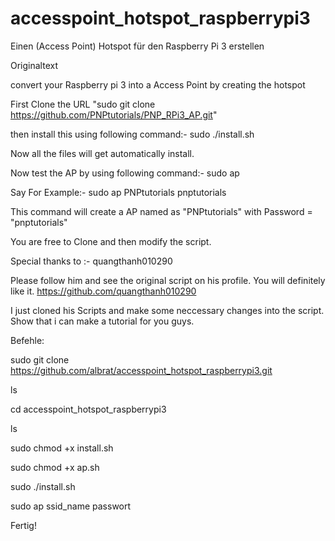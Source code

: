 # accesspoint_hotspot_raspberrypi3
Einen (Access Point) Hotspot für den Raspberry Pi 3 erstellen

Originaltext

convert your Raspberry pi 3 into a Access Point by creating the hotspot

First Clone the URL "sudo git clone https://github.com/PNPtutorials/PNP_RPi3_AP.git"

then install this using following command:- sudo ./install.sh

Now all the files will get automatically install.

Now test the AP by using following command:- sudo ap

Say For Example:- sudo ap PNPtutorials pnptutorials

This command will create a AP named as "PNPtutorials" with Password = "pnptutorials"

You are free to Clone and then modify the script.

Special thanks to :- quangthanh010290

Please follow him and see the original script on his profile. You will definitely like it. https://github.com/quangthanh010290

I just cloned his Scripts and make some neccessary changes into the script. Show that i can make a tutorial for you guys.


Befehle:

sudo git clone https://github.com/albrat/accesspoint_hotspot_raspberrypi3.git

ls

cd accesspoint_hotspot_raspberrypi3

ls

sudo chmod +x install.sh

sudo chmod +x ap.sh

sudo ./install.sh

sudo ap ssid_name passwort

Fertig!




